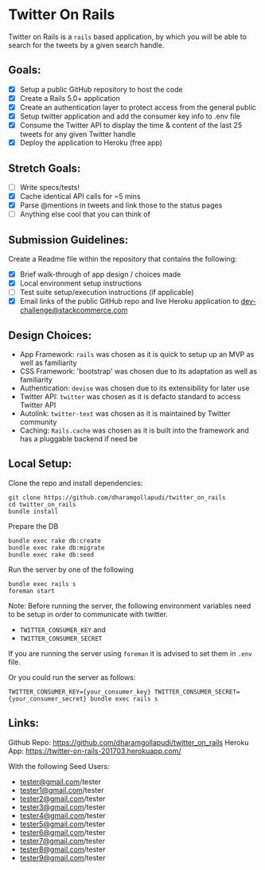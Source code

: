 Twitter On Rails
================
Twitter on Rails is a `rails` based application, by which
you will be able to search for the tweets by a given search handle.

Goals:
------
- [x] Setup a public GitHub repository to host the code
- [x] Create a Rails 5.0+ application
- [x] Create an authentication layer to protect access from the general public
- [x] Setup twitter application and add the consumer key info to .env file
- [x] Consume the Twitter API to display the time & content of the last 25 tweets for any given Twitter handle
- [x] Deploy the application to Heroku (free app)

Stretch Goals:
--------------
- [ ] Write specs/tests!
- [x] Cache identical API calls for ~5 mins
- [x] Parse @mentions in tweets and link those to the status pages
- [ ] Anything else cool that you can think of

Submission Guidelines:
----------------------
Create a Readme file within the repository that contains the following:
- [x] Brief walk-through of app design / choices made
- [x] Local environment setup instructions
- [ ] Test suite setup/execution instructions (if applicable)
- [x] Email links of the public GitHub repo and live Heroku application to dev-challenge@stackcommerce.com

Design Choices:
---------------
- App Framework: `rails` was chosen as it is quick to setup up an MVP as well as familiarity
- CSS Framework: 'bootstrap' was chosen due to its adaptation as well as familiarity
- Authentication: `devise` was chosen due to its extensibility for later use
- Twitter API: `twitter` was chosen as it is defacto standard to access Twitter API
- Autolink: `twitter-text` was chosen as it is maintained by Twitter community 
- Caching: `Rails.cache` was chosen as it is built into the framework and has a pluggable backend if need be

Local Setup:
------------
Clone the repo and install dependencies:
```
git clone https://github.com/dharamgollapudi/twitter_on_rails
cd twitter_on_rails
bundle install
```

Prepare the DB
```
bundle exec rake db:create
bundle exec rake db:migrate
bundle exec rake db:seed
```

Run the server by one of the following
```
bundle exec rails s
foreman start
```

Note: Before running the server, the following environment variables need to be setup in order to communicate with twitter.
- `TWITTER_CONSUMER_KEY` and 
- `TWITTER_CONSUMER_SECRET`

If you are running the server using `foreman` it is advised to set them in `.env` file.

Or you could run the server as follows:

`TWITTER_CONSUMER_KEY={your_consumer_key} TWITTER_CONSUMER_SECRET={your_consumer_secret} bundle exec rails s`

Links:
------
Github Repo: https://github.com/dharamgollapudi/twitter_on_rails
Heroku App: https://twitter-on-rails-201703.herokuapp.com/

With the following Seed Users:
- tester@gmail.com/tester
- tester1@gmail.com/tester
- tester2@gmail.com/tester
- tester3@gmail.com/tester
- tester4@gmail.com/tester
- tester5@gmail.com/tester
- tester6@gmail.com/tester
- tester7@gmail.com/tester
- tester8@gmail.com/tester
- tester9@gmail.com/tester
